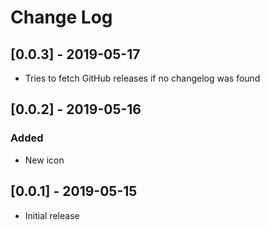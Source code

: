 # Change Log

## [0.0.3] - 2019-05-17

- Tries to fetch GitHub releases if no changelog was found

## [0.0.2] - 2019-05-16

### Added

- New icon

## [0.0.1] - 2019-05-15

- Initial release

